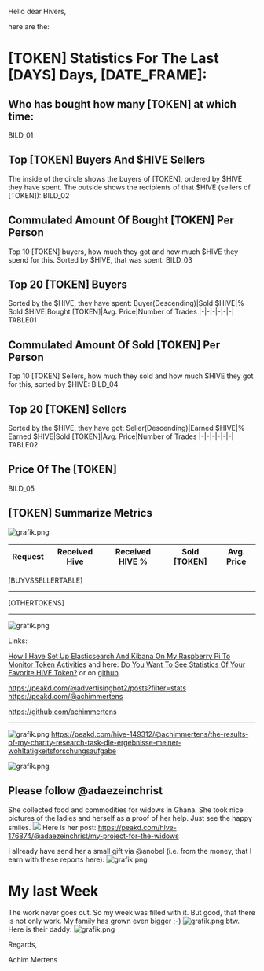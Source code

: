 Hello dear Hivers,

here are the:

# [TOKEN] Statistics For The Last [DAYS] Days, [DATE_FRAME]:

## Who has bought how many [TOKEN] at which time:

BILD_01

## Top [TOKEN] Buyers And $HIVE Sellers
The inside of the circle shows the buyers of [TOKEN], ordered by $HIVE they have spent. The outside shows the recipients of that $HIVE (sellers of [TOKEN]):
BILD_02


## Commulated Amount Of Bought [TOKEN] Per Person
Top 10 [TOKEN] buyers, how much they got and how much $HIVE they spend for this. Sorted by $HIVE, that was spent:
BILD_03


## Top 20 [TOKEN] Buyers
Sorted by the $HIVE, they have spent:
Buyer(Descending)|Sold $HIVE|% Sold $HIVE|Bought [TOKEN]|Avg. Price|Number of Trades
|-|-|-|-|-|-|
TABLE01

## Commulated Amount Of Sold [TOKEN] Per Person
Top 10 [TOKEN] Sellers, how much they sold and how much $HIVE they got for this, sorted by $HIVE:
BILD_04

## Top 20 [TOKEN] Sellers
Sorted by the $HIVE, they have got:
Seller(Descending)|Earned $HIVE|% Earned $HIVE|Sold [TOKEN]|Avg. Price|Number of Trades
|-|-|-|-|-|-|
TABLE02

## Price Of The [TOKEN]
BILD_05

## [TOKEN] Summarize Metrics


![grafik.png](https://files.peakd.com/file/peakd-hive/achimmertens/23tbRUo9x9mdFCL6QMXkmwzxfsB5McJsUhqLqeyvGVjHS6hax8CYsGMmifJJcTMjKajSX.png)

Request|Received Hive|Received HIVE %|Sold [TOKEN]|Avg. Price
|-|-|-|-|-|
[BUYVSSELLERTABLE]

---

[OTHERTOKENS]

---
![grafik.png](https://files.peakd.com/file/peakd-hive/achimmertens/23tbMYLLwSBguRHDaTyeM72tJKY67mjUzT4sGXE73P7um5vxwhgVXX4zF4SxA6wovY9KU.png)

Links:

[How I Have Set Up Elasticsearch And Kibana On My Raspberry Pi To Monitor Token Activities](https://peakd.com/hive-122315/@achimmertens/how-i-have-set-up-elasticsearch-and-kibana-on-my-raspberry-pi-to-monitor-token-activities) and here: [Do You Want To See Statistics Of Your Favorite HIVE Token?](https://peakd.com/hive-167922/@achimmertens/do-you-want-to-see-statistics-of-your-favorite-hive-token) or on [github](https://github.com/achimmertens/HiveTokenELK/tree/master).

https://peakd.com/@advertisingbot2/posts?filter=stats
https://peakd.com/@achimmertens

https://github.com/achimmertens

---
![grafik.png](https://files.peakd.com/file/peakd-hive/achimmertens/23tkjzfCeVcJMqWheUzRFYQGF1sgRJmpfcm5x5DzWfweubSMMEVh8w1P1CVUNDoipxKTb.png)
https://peakd.com/hive-149312/@achimmertens/the-results-of-my-charity-research-task-die-ergebnisse-meiner-wohltatigkeitsforschungsaufgabe

![grafik.png](https://files.peakd.com/file/peakd-hive/achimmertens/23t7DLqTFyZ8HHDm5cwjFGnXhAvn9AYgBzMAgXxcNc51FYvwd585xpqq58gYhXkxYTii4.png)




## Please follow @adaezeinchrist
She collected food and commodities for widows in Ghana. She took nice pictures of the ladies and herself as a proof of her help. Just see the happy smiles.
![](https://images.ecency.com/DQmNpGEzve32DdFWJwmaT3zANjA1599huXcELveaEZ2wDX8/img_20231224_082223_408.jpg)
Here is her post: https://peakd.com/hive-176874/@adaezeinchrist/my-project-for-the-widows


I allready have send her a small gift via @anobel (i.e. from the money, that I earn with these reports here):
![grafik.png](https://files.peakd.com/file/peakd-hive/achimmertens/23t76pL8LK9ohDUKRAgT2zVdy7piWe4C8ruyAK1PpwVCPt6nKLKz2JkAoDqdEs7ma4gV8.png)



# My last Week 
The work never goes out. So my week was filled with it.
But good, that there is not only work. My family has grown even bigger ;-)
![grafik.png](https://files.peakd.com/file/peakd-hive/achimmertens/23w2kturqJNSdNsFC2Vb41cchGxRf9sUd7a6WFKNsnEQr2wiQR27UmqN52ZcWj9ippbxE.png)
btw. Here is their daddy:
![grafik.png](https://files.peakd.com/file/peakd-hive/achimmertens/23xKxeAP9HVcqvU3uYRR6P9jPV2zmv27KmNytnnMdhPgWqtxQiU1Zo99XP9gH8YZvn7Xi.jpg)


Regards,

Achim Mertens